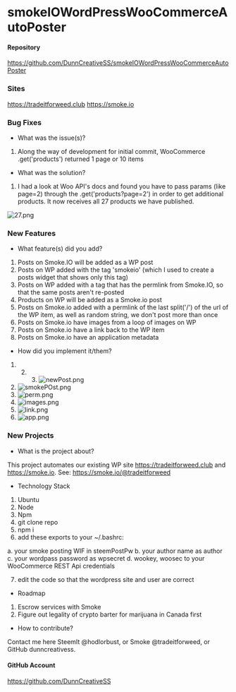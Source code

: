 # smokeIOWordPressWooCommerceAutoPoster

#### Repository
https://github.com/DunnCreativeSS/smokeIOWordPressWooCommerceAutoPoster

### Sites
https://tradeitforweed.club
https://smoke.io

### Bug Fixes
- What was the issue(s)?

1. Along the way of development for initial commit, WooCommerce .get('products') returned 1 page or 10 items

- What was the solution?

1. I had a look at Woo API's docs and found you have to pass params (like page=2) through the .get('products?page=2') in order to get additional products. It now receives all 27 products we have published.

![27.png](https://ipfs.busy.org/ipfs/QmebR1a6c8CZdvBetvAQatGZNESQk7YzhJ6avreCwkei5E)

### New Features
- What feature(s) did you add?

1. Posts on Smoke.IO will be added as a WP post
2. Posts on WP added with the tag 'smokeio' (which I used to create a posts widget that shows only this tag) 
3. Posts on WP added with a tag that has the permlink from Smoke.IO, so that the same posts aren't re-posted
4. Products on WP will be added as a Smoke.io post
5. Posts on Smoke.io added with a permlink of the last split('/') of the url of the WP item, as well as random string, we don't post more than once
6. Posts on Smoke.io have images from a loop of images on WP
7. Posts on Smoke.io have a link back to the WP item
8. Posts on Smoke.io have an application metadata

- How did you implement it/them?
1. 2. 3. ![newPost.png](https://ipfs.busy.org/ipfs/QmeYJwoDWfyyjt1nKXjxTbqPSQdQKevsXMtRKN4HDBi5NM)
4. ![smokePOst.png](https://ipfs.busy.org/ipfs/QmQTFtK2S9o4etz8KiMVCnQdHm6XqMp5tgKTJyCEqMtErM)
5. ![perm.png](https://ipfs.busy.org/ipfs/QmZFsDuE23Vn9ozZL9PptfjZsmtPz71KFGvxstFv6erVQT)
6. ![images.png](https://ipfs.busy.org/ipfs/QmVPUg7Fhn382wA1aDgeT3m1yBpb2SwzuxpFPvYrt3GNXu)
7. ![link.png](https://ipfs.busy.org/ipfs/QmRFisfF9ZqXDuTZGJ368sKxKGeE3RDRnP4XZ3JaNA5Hfe)
8. ![app.png](https://ipfs.busy.org/ipfs/QmcfKm1C2xMRZcrtp9fnxZKL3z4WcFXEg5WxsE8224FLdH)


### New Projects
- What is the project about?

This project automates our existing WP site https://tradeitforweed.club and https://smoke.io. See: https://smoke.io/@tradeitforweed

- Technology Stack

1. Ubuntu
2. Node
3. Npm
4. git clone repo
5. npm i
6. add these exports to your ~/.bashrc: 

a. your smoke posting WIF in steemPostPw
b. your author name as author
c. your wordpass password as wpsecret
d. wookey, woosec to your WooCommerce REST Api credentials

7. edit the code so that the wordpress site and user are correct


- Roadmap

1. Escrow services with Smoke
2. Figure out legality of crypto barter for marijuana in Canada first

- How to contribute?

Contact me here SteemIt @hodlorbust, or Smoke @tradeitforweed, or GitHub dunncreativess.

#### GitHub Account
https://github.com/DunnCreativeSS
